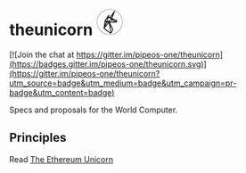 # theunicorn <img src="./assets/unicorn.png" width="48">

[![Join the chat at https://gitter.im/pipeos-one/theunicorn](https://badges.gitter.im/pipeos-one/theunicorn.svg)](https://gitter.im/pipeos-one/theunicorn?utm_source=badge&utm_medium=badge&utm_campaign=pr-badge&utm_content=badge)


Specs and proposals for the World Computer.

## Principles

Read [The Ethereum Unicorn](./The_Ethereum_Unicorn.md)
